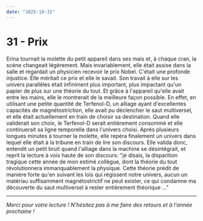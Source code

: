 ```yaml
---
date: "2025-10-31"
---
```

# 31 - Prix

Erina tournait la molette du petit appareil dans ses mais et, à chaque cran, la scène
changeait légèrement. Mais invariablement, elle était assise dans la salle et regardait
un physicien recevoir le prix Nobel. C'était une profonde injustice. Elle méritait ce
prix et elle le savait. Son travail à elle sur les univers parallèles était infiniment
plus important, plus impactant qu'un papier de plus sur une théorie du tout. Et grâce à
l'appareil qu'elle avait entre les mains, elle le montrerait de la meilleure façon
possible. En effet, en utilisant une petite quantité de Terfenol-D, un alliage ayant
d'excellentes capacités de magnétostriction, elle avait pu déclencher le saut
multiversel, et elle était actuellement en train de choisir sa destination. Quand elle
validerait son choix, le Terfenol-D serait entièrement consommé et elle continuerait sa
ligne temporelle dans l'univers choisi. Après plusieurs longues minutes à tourner la
molette, elle repéra finalement un univers dans lequel elle était à la tribune en train
de lire son discours. Elle valida donc, entendit un petit bruit quand l'alliage dans la
machine se désintégrait, et reprit la lecture à voix haute de son discours: "je disais,
la disparition tragique cette année de mon estimé collègue, dont la théorie du tout
révolutionnera immanquablement la physique. Cette théorie prédit de manière forte qu'en
suivant les lois qui régissent notre univers, aucun un matériau suffisamment
magnétostrictif ne peut exister, ce qui condamne ma découverte du saut multiversel à
rester entièrement théorique …"

* * *

*Merci pour votre lecture ! N'hésitez pas à me faire des retours et à l'année prochaine
!*
